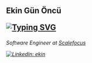 <h2>

 Ekin Gün Öncü

[![Typing SVG](https://readme-typing-svg.herokuapp.com?lines=Hi+there+%F0%9F%91%8B)](https://git.io/typing-svg)
</h2>

<p><em>Software Engineer at <a href="https://scalefocus.com/">Scalefocus

[![Linkedin: ekin](https://img.shields.io/badge/-ekingunoncu-blue?style=flat-square&logo=Linkedin&logoColor=white&link=https://www.linkedin.com/in/ekingunoncu/)](https://www.linkedin.com/in/ekingunoncu/)
